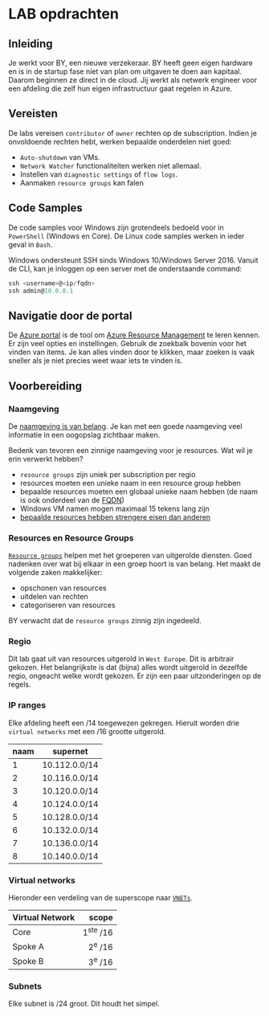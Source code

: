 # LAB opdrachten

## Inleiding

Je werkt voor BY, een nieuwe verzekeraar. BY heeft geen eigen hardware en is in de startup fase niet van plan om uitgaven te doen aan kapitaal. Daarom beginnen ze direct in de cloud. Jij werkt als netwerk engineer voor een afdeling die zelf hun eigen infrastructuur gaat regelen in Azure.

## Vereisten

De labs vereisen `contributor` of `owner` rechten op de subscription. Indien je onvoldoende rechten hebt, werken bepaalde onderdelen niet goed:
* `Auto-shutdown` van VMs.
* `Network Watcher` functionaliteiten werken niet allemaal.
* Instellen van `diagnostic settings` of `flow logs`.
* Aanmaken `resource groups` kan falen

## Code Samples

De code samples voor Windows zijn grotendeels bedoeld voor in `PowerShell` (Windows en Core). De Linux code samples werken in ieder geval in `Bash`.

Windows ondersteunt SSH sinds Windows 10/Windows Server 2016. Vanuit de CLI, kan je inloggen op een server met de onderstaande command:

```powershell
ssh <username>@<ip/fqdn>
ssh admin@10.0.0.1
```

## Navigatie door de portal

De [Azure portal](https://docs.microsoft.com/en-us/azure/azure-portal/azure-portal-overview) is de tool om [Azure Resource Management](https://docs.microsoft.com/en-us/azure/azure-resource-manager/management/overview) te leren kennen. Er zijn veel opties en instellingen. Gebruik de zoekbalk bovenin voor het vinden van items. Je kan alles vinden door te klikken, maar zoeken is vaak sneller als je niet precies weet waar iets te vinden is.

## Voorbereiding

### Naamgeving
De [naamgeving is van belang](https://docs.microsoft.com/en-us/azure/cloud-adoption-framework/ready/azure-best-practices/resource-naming). Je kan met een goede naamgeving veel informatie in een oogopslag zichtbaar maken.

Bedenk van tevoren een zinnige naamgeving voor je resources. Wat wil je erin verwerkt hebben?
* `resource groups` zijn uniek per subscription per regio
* resources moeten een unieke naam in een resource group hebben
* bepaalde resources moeten een globaal unieke naam hebben (de naam is ook onderdeel van de [FQDN](https://en.wikipedia.org/wiki/Fully_qualified_domain_name "Fully Qualified Domain Name"))
* Windows VM namen mogen maximaal 15 tekens lang zijn
* [bepaalde resources hebben strengere eisen dan anderen](https://docs.microsoft.com/en-us/azure/azure-resource-manager/management/resource-name-rules)

### Resources en Resource Groups

[`Resource groups`](https://docs.microsoft.com/en-us/azure/azure-resource-manager/management/manage-resource-groups-portal#what-is-a-resource-group) helpen met het groeperen van uitgerolde diensten. Goed nadenken over wat bij elkaar in een groep hoort is van belang. Het maakt de volgende zaken makkelijker:
* opschonen van resources
* uitdelen van rechten
* categoriseren van resources

BY verwacht dat de `resource groups` zinnig zijn ingedeeld.

### Regio

Dit lab gaat uit van resources uitgerold in `West Europe`. Dit is arbitrair gekozen. Het belangrijkste is dat (bijna) alles wordt uitgerold in dezelfde regio, ongeacht welke wordt gekozen. Er zijn een paar uitzonderingen op de regels.

### IP ranges

Elke afdeling heeft een /14 toegewezen gekregen. Hieruit worden drie `virtual networks` met een /16 grootte uitgerold.

| naam | supernet |
| --- | --- |
| 1 | 10.112.0.0/14 |
| 2 | 10.116.0.0/14 |
| 3 | 10.120.0.0/14 |
| 4 | 10.124.0.0/14 |
| 5 | 10.128.0.0/14 |
| 6 | 10.132.0.0/14 |
| 7 | 10.136.0.0/14 |
| 8 | 10.140.0.0/14 |

### Virtual networks

Hieronder een verdeling van de superscope naar [`VNETs`](a "virtual networks").

| Virtual Network | scope | 
| --- | --: |
| Core | 1<sup>ste</sup> /16 |
| Spoke A | 2<sup>e</sup> /16 |
| Spoke B | 3<sup>e</sup> /16 |

### Subnets

Elke subnet is /24 groot. Dit houdt het simpel.
